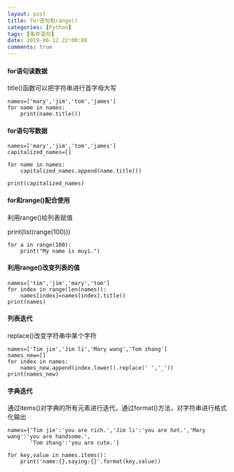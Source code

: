 ```yaml
---
layout: post
title: for语句和range()
categories: [Python]
tags: [条件语句]
date: 2019-06-12 22:00:08
comments: true
---
```



#### for语句读数据
title()函数可以把字符串进行首字母大写

```
names=['mary','jim','tom','james']
for name in names:
    print(name.title())
```
   
#### for语句写数据

```   
names=['mary','jim','tom','james']
capitalized_names=[]

for name in names:
    capitalized_names.append(name.title())

print(capitalized_names)
```

#### for和range()配合使用
利用range()给列表赋值

print(list(range(100)))

```
for a in range(100):
    print("My name is muyi.")
```

#### 利用range()改变列表的值

```
names=['tim','jim','mary','tom']
for index in range(len(names)):
    names[index]=names[index].title()
print(names)
```

#### 列表迭代
replace()改变字符串中某个字符

```
names=['Tim jie','Jim li','Mary wang','Tom zhang']
names_new=[]
for index in names:
    names_new.append(index.lower().replace(' ','_'))
print(names_new)
```

#### 字典迭代
通过items()对字典的所有元素进行迭代，通过format()方法，对字符串进行格式化输出

```
names={'Tim jie':'you are rich.','Jim li':'you are hot.','Mary wang':'you are handsome.',
       'Tom zhang':'you are cute.'}

for key,value in names.items():
    print('name:{},saying:{}'.format(key,value))
```










